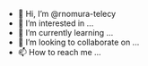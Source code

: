 - 👋 Hi, I’m @rnomura-telecy
- 👀 I’m interested in ...
- 🌱 I’m currently learning ...
- 💞️ I’m looking to collaborate on ...
- 📫 How to reach me ...

<!---
rnomura-telecy/rnomura-telecy is a ✨ special ✨ repository because its `README.md` (this file) appears on your GitHub profile.
You can click the Preview link to take a look at your changes.
--->
